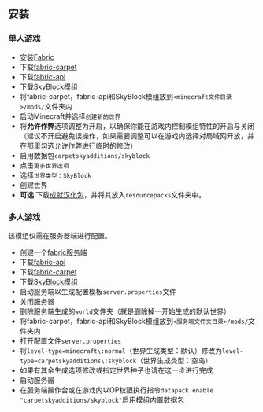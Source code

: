 ## 安装

### 单人游戏

+ 安装[Fabric](https://fabricmc.net/use)
+ 下载[fabric-carpet](https://www.curseforge.com/minecraft/mc-mods/carpet/files/)
+ 下载[fabric-api](https://www.curseforge.com/minecraft/mc-mods/fabric-api/files)
+ 下载[SkyBlock模组](https://github.com/jsorrell/CarpetSkyAdditions/releases)
+ 将fabric-carpet，fabric-api和SkyBlock模组放到`<minecraft文件目录>/mods/`文件夹内
+ 启动Minecraft并选择`创建新的世界`
+ 将**允许作弊**选项调整为开启，以确保你能在游戏内控制模组特性的开启与关闭（建议不开启避免误操作，如果需要调整可以在游戏内选择对局域网开放，并在那里勾选允许作弊进行临时的修改）
+ 启用数据包`carpetskyadditions/skyblock`
+ 点击`更多世界选项`
+ 选择`世界类型：SkyBlock`
+ 创建世界
+ **可选**  下载[成就汉化包](https://github.com/jsorrell/CarpetSkyAdditions/releases)，并将其放入`resourcepacks`文件夹中。

### 多人游戏

该模组仅需在服务器端进行配置。

- 创建一个[fabric服务端](https://fabricmc.net/use/server/)
- 下载[fabric-api](https://www.curseforge.com/minecraft/mc-mods/fabric-api/files)
- 下载[fabric-carpet](https://www.curseforge.com/minecraft/mc-mods/carpet/files/)
- 下载[SkyBlock模组](https://github.com/jsorrell/CarpetSkyAdditions/releases)
- 启动服务端以生成配置模板`server.properties`文件
- 关闭服务器
- 删除服务端生成的`world`文件夹（就是删除掉一开始生成的默认世界）
- 将fabric-carpet，fabric-api和SkyBlock模组放到`<服务端文件夹目录>/mods/`文件夹内
- 打开配置文件`server.properties`
- 将`level-type=minecraft\:normal`（世界生成类型：默认）修改为`level-type=carpetskyadditions\:skyblock`（世界生成类型：空岛）
- 如果有其余生成选项修改或指定世界种子也请在这一步进行完成
- 启动服务器
- 在服务端操作台或在游戏内以OP权限执行指令`datapack enable "carpetskyadditions/skyblock"`启用模组内置数据包
